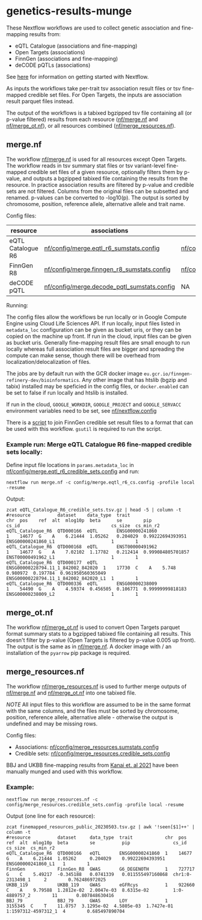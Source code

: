 # genetics-results-munge

These Nextflow workflows are used to collect genetic association and fine-mapping results from:

- eQTL Catalogue (associations and fine-mapping)
- Open Targets (associations)
- FinnGen (associations and fine-mapping)
- deCODE pQTLs (associations)

See [here](https://www.nextflow.io/docs/latest/getstarted.html) for information on getting started with Nextflow.

As inputs the workflows take per-trait tsv association result files or tsv fine-mapped credible set files. For Open Targets, the inputs are association result parquet files instead.

The output of the workflows is a tabixed bgzipped tsv file containing all (or p-value filtered) results from each resource ([nf/merge.nf](nf/merge.nf) and [nf/merge_ot.nf](nf/merge_ot.nf)), or all resources combined ([nf/merge_resources.nf](nf/merge_resources.nf)).

## merge.nf

The workflow [nf/merge.nf](nf/merge.nf) is used for all resources except Open Targets. The workflow reads in tsv summary stat files or tsv variant-level fine-mapped credible set files of a given resource, optionally filters them by p-value, and outputs a bgzipped tabixed file containing the results from the resource. In practice association results are filtered by p-value and credible sets are not filtered. Columns from the original files can be subsetted and renamed. p-values can be converted to -log10(p). The output is sorted by chromosome, position, reference allele, alternative allele and trait name.

Config files:

| resource | associations | credible sets |
| --- | --- | --- |
| eQTL Catalogue R6 | [nf/config/merge.eqtl_r6_sumstats.config](nf/config/merge.eqtl_r6_sumstats.config) | [nf/config/merge.eqtl_r6_credible_sets.config](nf/config/merge.eqtl_r6_credible_sets.config) |
| FinnGen R8 | [nf/config/merge.finngen_r8_sumstats.config](nf/config/merge.finngen_r8_sumstats.config) | [nf/config/merge.finngen_r8_credible_sets.config](nf/config/merge.finngen_r8_credible_sets.config) |
| deCODE pQTL | [nf/config/merge.decode_pqtl_sumstats.config](nf/config/merge.decode_pqtl_sumstats.config) | NA |

Running:

The config files allow the workflows be run locally or in Google Compute Engine using Cloud Life Sciences API. If run locally, input files listed in `metadata_loc` configuration can be given as bucket uris, or they can be copied on the machine up front. If run in the cloud, input files can be given as bucket uris. Generally fine-mapping result files are small enough to run locally whereas full association result files are bigger and spreading the compute can make sense, though there will be overhead from localization/delocalization of files.

The jobs are by default run with the GCR docker image `eu.gcr.io/finngen-refinery-dev/bioinformatics`. Any other image that has htslib (bgzip and tabix) installed may be speficied in the config files, or `docker.enabled` can be set to false if run locally and htslib is installed.

If run in the cloud, `GOOGLE_WORKDIR`, `GOOGLE_PROJECT` and `GOOGLE_SERVACC` environment variables need to be set, see [nf/nextflow.config](nf/nextflow.config)

There is a [script](scripts/munge_fg_credsets.sh) to join FinnGen credible set result files to a format that can be used with this workflow. `gsutil` is required to run the script.

### Example run: Merge eQTL Catalogue R6 fine-mapped credible sets locally:

Define input file locations in `params.metadata_loc` in [nf/config/merge.eqtl_r6_credible_sets.config](nf/config/merge.eqtl_r6_credible_sets.config) and run:

```
nextflow run merge.nf -c config/merge.eqtl_r6_cs.config -profile local -resume
```

Output:

```
zcat eQTL_Catalogue_R6_credible_sets.tsv.gz | head -5 | column -t
#resource          dataset    data_type  trait                               chr  pos    ref  alt  mlog10p  beta      se        pip                cs_id                                  cs_size  cs_min_r2
eQTL_Catalogue_R6  QTD000166  eQTL       ENSG00000241860                     1    14677  G    A    6.21444  1.05262   0.204029  0.99222694393951   ENSG00000241860_L1                     1        1
eQTL_Catalogue_R6  QTD000168  eQTL       ENST00000491962                     1    14677  G    A    7.02102  1.17782   0.212414  0.999084805701857  ENST00000491962_L1                     1        1
eQTL_Catalogue_R6  QTD000177  eQTL       ENSG00000228794.11_1_842002_842020  1    17730  C    A    5.748    0.980972  0.197784  0.961950560365049  ENSG00000228794.11_1_842002_842020_L1  1        1
eQTL_Catalogue_R6  QTD000336  eQTL       ENSG00000238009                     1    54490  G    A    4.59374  0.456505  0.106771  0.99999999818183   ENSG00000238009_L2                     1        1
```

## merge_ot.nf

The workflow [nf/merge_ot.nf](nf/merge_ot.nf) is used to convert Open Targets parquet format summary stats to a bgzipped tabixed file containing all results. This doesn't filter by p-value (Open Targets is filtered by p-value 0.005 up front). The output is the same as in [nf/merge.nf](nf/merge.nf). A docker image with / an installation of the `pyarrow` pip package is required.

## merge_resources.nf

The workflow [nf/merge_resources.nf](nf/merge_resources.nf) is used to further merge outputs of [nf/merge.nf](merge.nf) and [nf/merge_ot.nf](merge_ot.nf) into one tabixed file.

*NOTE* All input files to this workflow are assumed to be in the same format with the same columns, and the files must be sorted by chromosome, position, reference allele, alternative allele - otherwise the output is undefined and may be missing rows.

Config files:

- Associations: [nf/config/merge_resources.sumstats.config](nf/config/merge_resources.sumstats.config)
- Credible sets: [nf/config/merge_resources.credible_sets.config](nf/config/merge_resources.credible_sets.config)

BBJ and UKBB fine-mapping results from [Kanai et. al 2021](https://www.medrxiv.org/content/10.1101/2021.09.03.21262975v1) have been manually munged and used with this workflow.

### Example:

```
nextflow run merge_resources.nf -c config/merge_resources.credible_sets.config -profile local -resume
```

Output (one line for each resource):

```
zcat finemapped_resources_public_20230503.tsv.gz | awk '!seen[$1]++' | column -t
#resource          dataset     data_type  trait            chr  pos      ref  alt  mlog10p  beta        se          pip                cs_id                cs_size  cs_min_r2
eQTL_Catalogue_R6  QTD000166   eQTL       ENSG00000241860  1    14677    G    A    6.21444  1.05262     0.204029    0.99222694393951   ENSG00000241860_L1   1        1
FinnGen            FinnGen_R8  GWAS       G6_DEGENOTH      1    727717   G    C    5.49217  -0.345188   0.0741339   0.011555497160868  chr1:0-2313498_1     2        0.762486972025
UKBB_119           UKBB_119    GWAS       eGFRcys          1    922660   C    A    9.79588  1.2812e-02  2.0047e-03  8.6315e-02         1:0-4889757_2        11       0.807848630416
BBJ_79             BBJ_79      GWAS       LOY              1    3155345  C    T    11.0757  3.1295e-02  4.5805e-03  1.7427e-01         1:1597312-4597312_1  4        0.685497890704
```

